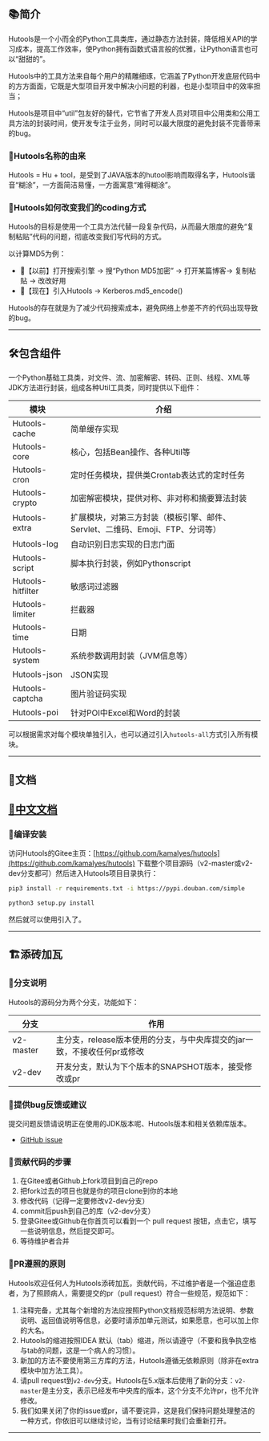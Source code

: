 ## 📚简介
Hutools是一个小而全的Python工具类库，通过静态方法封装，降低相关API的学习成本，提高工作效率，使Python拥有函数式语言般的优雅，让Python语言也可以“甜甜的”。

Hutools中的工具方法来自每个用户的精雕细琢，它涵盖了Python开发底层代码中的方方面面，它既是大型项目开发中解决小问题的利器，也是小型项目中的效率担当；

Hutools是项目中“util”包友好的替代，它节省了开发人员对项目中公用类和公用工具方法的封装时间，使开发专注于业务，同时可以最大限度的避免封装不完善带来的bug。

### 🎁Hutools名称的由来

Hutools = Hu + tool，是受到了JAVA版本的hutool影响而取得名字，Hutools谐音“糊涂”，一方面简洁易懂，一方面寓意“难得糊涂”。

### 🍺Hutools如何改变我们的coding方式

Hutools的目标是使用一个工具方法代替一段复杂代码，从而最大限度的避免“复制粘贴”代码的问题，彻底改变我们写代码的方式。

以计算MD5为例：

- 👴【以前】打开搜索引擎 -> 搜“Python MD5加密” -> 打开某篇博客-> 复制粘贴 -> 改改好用
- 👦【现在】引入Hutools  -> Kerberos.md5_encode()

Hutools的存在就是为了减少代码搜索成本，避免网络上参差不齐的代码出现导致的bug。

-------------------------------------------------------------------------------

## 🛠️包含组件
一个Python基础工具类，对文件、流、加密解密、转码、正则、线程、XML等JDK方法进行封装，组成各种Util工具类，同时提供以下组件：

| 模块                |     介绍                                                                     |
|-------------------|----------------------------------------------------------------------------- |
| Hutools-cache     |     简单缓存实现                                                                |
| Hutools-core      |     核心，包括Bean操作、各种Util等                                          |
| Hutools-cron      |     定时任务模块，提供类Crontab表达式的定时任务                                     |
| Hutools-crypto    |     加密解密模块，提供对称、非对称和摘要算法封装                                     |
| Hutools-extra     |     扩展模块，对第三方封装（模板引擎、邮件、Servlet、二维码、Emoji、FTP、分词等）       |
| Hutools-log       |     自动识别日志实现的日志门面                                                    |
| Hutools-script    |     脚本执行封装，例如Pythonscript                                                 |
| Hutools-hitfilter |     敏感词过滤器                                   |
| Hutools-limiter   |     拦截器                                   |
| Hutools-time      |     日期                                    |
| Hutools-system    |     系统参数调用封装（JVM信息等）                                                 |
| Hutools-json      |     JSON实现                                                                  |
| Hutools-captcha   |     图片验证码实现                                                              |
| Hutools-poi       |     针对POI中Excel和Word的封装                                                  |

可以根据需求对每个模块单独引入，也可以通过引入`hutools-all`方式引入所有模块。

-------------------------------------------------------------------------------

## 📝文档 

[📘中文文档](https://github.com/kamalyes/hutools/docs/)
-------------------------------------------------------------------------------

### 🚽编译安装

访问Hutools的Gitee主页：[https://github.com/kamalyes/hutools](https://github.com/kamalyes/hutools) 下载整个项目源码（v2-master或v2-dev分支都可）然后进入Hutools项目目录执行：

```sh
pip3 install -r requirements.txt -i https://pypi.douban.com/simple

python3 setup.py install
```

然后就可以使用引入了。

-------------------------------------------------------------------------------

## 🏗️添砖加瓦

### 🎋分支说明

Hutools的源码分为两个分支，功能如下：

| 分支       | 作用                                                          |
|-----------|---------------------------------------------------------------|
| v2-master | 主分支，release版本使用的分支，与中央库提交的jar一致，不接收任何pr或修改 |
| v2-dev    | 开发分支，默认为下个版本的SNAPSHOT版本，接受修改或pr                 |

### 🐞提供bug反馈或建议

提交问题反馈请说明正在使用的JDK版本呢、Hutools版本和相关依赖库版本。

- [GitHub issue](https://github.com/kamalyes/hutools/issues)


### 🧬贡献代码的步骤

1. 在Gitee或者Github上fork项目到自己的repo
2. 把fork过去的项目也就是你的项目clone到你的本地
3. 修改代码（记得一定要修改v2-dev分支）
4. commit后push到自己的库（v2-dev分支）
5. 登录Gitee或Github在你首页可以看到一个 pull request 按钮，点击它，填写一些说明信息，然后提交即可。
6. 等待维护者合并

### 📐PR遵照的原则

Hutools欢迎任何人为Hutools添砖加瓦，贡献代码，不过维护者是一个强迫症患者，为了照顾病人，需要提交的pr（pull request）符合一些规范，规范如下：

1. 注释完备，尤其每个新增的方法应按照Python文档规范标明方法说明、参数说明、返回值说明等信息，必要时请添加单元测试，如果愿意，也可以加上你的大名。
2. Hutools的缩进按照IDEA 默认（tab）缩进，所以请遵守（不要和我争执空格与tab的问题，这是一个病人的习惯）。
3. 新加的方法不要使用第三方库的方法，Hutools遵循无依赖原则（除非在extra模块中加方法工具）。
4. 请pull request到`v2-dev`分支。Hutools在5.x版本后使用了新的分支：`v2-master`是主分支，表示已经发布中央库的版本，这个分支不允许pr，也不允许修改。
5. 我们如果关闭了你的issue或pr，请不要诧异，这是我们保持问题处理整洁的一种方式，你依旧可以继续讨论，当有讨论结果时我们会重新打开。

-------------------------------------------------------------------------------

